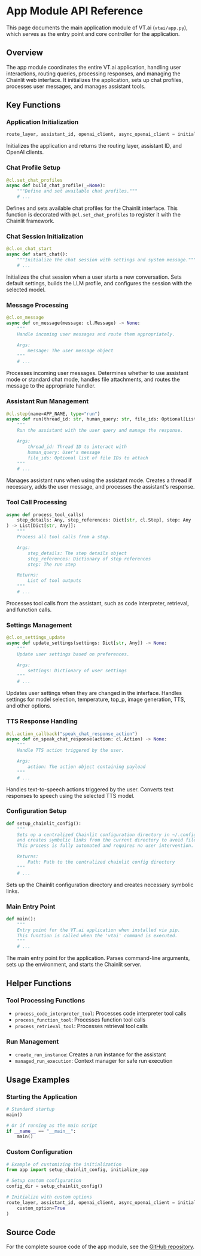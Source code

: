 # App Module API Reference

This page documents the main application module of VT.ai (`vtai/app.py`), which serves as the entry point and core controller for the application.

## Overview

The app module coordinates the entire VT.ai application, handling user interactions, routing queries, processing responses, and managing the Chainlit web interface. It initializes the application, sets up chat profiles, processes user messages, and manages assistant tools.

## Key Functions

### Application Initialization

```python
route_layer, assistant_id, openai_client, async_openai_client = initialize_app()
```

Initializes the application and returns the routing layer, assistant ID, and OpenAI clients.

### Chat Profile Setup

```python
@cl.set_chat_profiles
async def build_chat_profile(_=None):
    """Define and set available chat profiles."""
    # ...
```

Defines and sets available chat profiles for the Chainlit interface. This function is decorated with `@cl.set_chat_profiles` to register it with the Chainlit framework.

### Chat Session Initialization

```python
@cl.on_chat_start
async def start_chat():
    """Initialize the chat session with settings and system message."""
    # ...
```

Initializes the chat session when a user starts a new conversation. Sets default settings, builds the LLM profile, and configures the session with the selected model.

### Message Processing

```python
@cl.on_message
async def on_message(message: cl.Message) -> None:
    """
    Handle incoming user messages and route them appropriately.

    Args:
        message: The user message object
    """
    # ...
```

Processes incoming user messages. Determines whether to use assistant mode or standard chat mode, handles file attachments, and routes the message to the appropriate handler.

### Assistant Run Management

```python
@cl.step(name=APP_NAME, type="run")
async def run(thread_id: str, human_query: str, file_ids: Optional[List[str]] = None):
    """
    Run the assistant with the user query and manage the response.

    Args:
        thread_id: Thread ID to interact with
        human_query: User's message
        file_ids: Optional list of file IDs to attach
    """
    # ...
```

Manages assistant runs when using the assistant mode. Creates a thread if necessary, adds the user message, and processes the assistant's response.

### Tool Call Processing

```python
async def process_tool_calls(
    step_details: Any, step_references: Dict[str, cl.Step], step: Any
) -> List[Dict[str, Any]]:
    """
    Process all tool calls from a step.

    Args:
        step_details: The step details object
        step_references: Dictionary of step references
        step: The run step

    Returns:
        List of tool outputs
    """
    # ...
```

Processes tool calls from the assistant, such as code interpreter, retrieval, and function calls.

### Settings Management

```python
@cl.on_settings_update
async def update_settings(settings: Dict[str, Any]) -> None:
    """
    Update user settings based on preferences.

    Args:
        settings: Dictionary of user settings
    """
    # ...
```

Updates user settings when they are changed in the interface. Handles settings for model selection, temperature, top_p, image generation, TTS, and other options.

### TTS Response Handling

```python
@cl.action_callback("speak_chat_response_action")
async def on_speak_chat_response(action: cl.Action) -> None:
    """
    Handle TTS action triggered by the user.

    Args:
        action: The action object containing payload
    """
    # ...
```

Handles text-to-speech actions triggered by the user. Converts text responses to speech using the selected TTS model.

### Configuration Setup

```python
def setup_chainlit_config():
    """
    Sets up a centralized Chainlit configuration directory in ~/.config/vtai/.chainlit
    and creates symbolic links from the current directory to avoid file duplication.
    This process is fully automated and requires no user intervention.

    Returns:
        Path: Path to the centralized chainlit config directory
    """
    # ...
```

Sets up the Chainlit configuration directory and creates necessary symbolic links.

### Main Entry Point

```python
def main():
    """
    Entry point for the VT.ai application when installed via pip.
    This function is called when the 'vtai' command is executed.
    """
    # ...
```

The main entry point for the application. Parses command-line arguments, sets up the environment, and starts the Chainlit server.

## Helper Functions

### Tool Processing Functions

- `process_code_interpreter_tool`: Processes code interpreter tool calls
- `process_function_tool`: Processes function tool calls
- `process_retrieval_tool`: Processes retrieval tool calls

### Run Management

- `create_run_instance`: Creates a run instance for the assistant
- `managed_run_execution`: Context manager for safe run execution

## Usage Examples

### Starting the Application

```python
# Standard startup
main()

# Or if running as the main script
if __name__ == "__main__":
    main()
```

### Custom Configuration

```python
# Example of customizing the initialization
from app import setup_chainlit_config, initialize_app

# Setup custom configuration
config_dir = setup_chainlit_config()

# Initialize with custom options
route_layer, assistant_id, openai_client, async_openai_client = initialize_app(
    custom_option=True
)
```

## Source Code

For the complete source code of the app module, see the [GitHub repository](https://github.com/vinhnx/VT.ai/blob/main/vtai/app.py).
